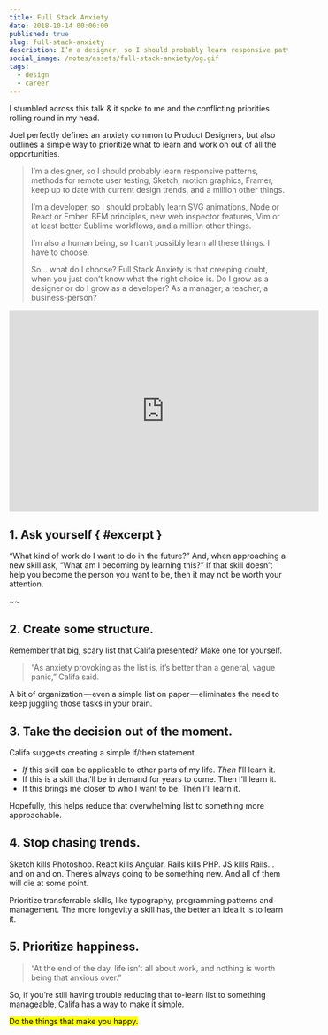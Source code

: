 ```yaml
---
title: Full Stack Anxiety
date: 2018-10-14 00:00:00
published: true
slug: full-stack-anxiety
description: I’m a designer, so I should probably learn responsive patterns, methods for remote user testing, Sketch, motion graphics, Framer, keep up to date with current design trends, and a million other things.
social_image: /notes/assets/full-stack-anxiety/og.gif
tags:
  - design
  - career
---
```


I stumbled across this talk & it spoke to me and the conflicting priorities rolling round in my head.

Joel perfectly defines an anxiety common to Product Designers, but also outlines a simple way to prioritize what to learn and work on out of all the opportunities.

> I’m a designer, so I should probably learn responsive patterns, methods for remote user testing, Sketch, motion graphics, Framer, keep up to date with current design trends, and a million other things.
>
> I’m a developer, so I should probably learn SVG animations, Node or React or Ember, BEM principles, new web inspector features, Vim or at least better Sublime workflows, and a million other things.
>
> I’m also a human being, so I can’t possibly learn all these things. I have to choose.
>
> So… what do I choose? Full Stack Anxiety is that creeping doubt, when you just don’t know what the right choice is. Do I grow as a designer or do I grow as a developer? As a manager, a teacher, a business-person?

<div class="aspect-w-16 aspect-h-9 my-5">
<iframe title="Full Stack Anxiety - Joel Califa" width="560" height="365" src="https://www.youtube.com/embed/VBK6WDOOg2I?rel=0" frameborder="0" allow="autoplay; encrypted-media" allowfullscreen></iframe>
</div>

## 1\. Ask yourself { #excerpt }

“What kind of work do I want to do in the future?” And, when approaching a new skill ask, “What am I becoming by learning this?” If that skill doesn’t help you become the person you want to be, then it may not be worth your attention.

~~

## 2\. Create some structure.

Remember that big, scary list that Califa presented? Make one for yourself.

> “As anxiety provoking as the list is, it’s better than a general, vague panic,” Califa said.

A bit of organization — even a simple list on paper — eliminates the need to keep juggling those tasks in your brain.

## 3\. Take the decision out of the moment.

Califa suggests creating a simple if/then statement.

- _If_ this skill can be applicable to other parts of my life.
  _Then_ I’ll learn it.
- If this is a skill that’ll be in demand for years to come.
  Then I’ll learn it.
- If this brings me closer to who I want to be.
  Then I’ll learn it.

Hopefully, this helps reduce that overwhelming list to something more approachable.

## 4\. Stop chasing trends.

Sketch kills Photoshop. React kills Angular. Rails kills PHP. JS kills Rails…and on and on. There’s always going to be something new. And all of them will die at some point.

Prioritize transferrable skills, like typography, programming patterns and management. The more longevity a skill has, the better an idea it is to learn it.

## 5\. Prioritize happiness.

> “At the end of the day, life isn’t all about work, and nothing is worth being that anxious over.”

So, if you’re still having trouble reducing that to-learn list to something manageable, Califa has a way to make it simple.

<mark>Do the things that make you happy.</mark>
